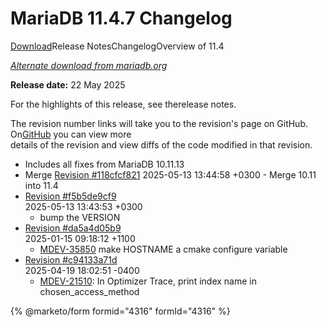 # MariaDB 11.4.7 Changelog

[Download](https://mariadb.com/downloads/)Release NotesChangelogOverview of 11.4

[_Alternate download from mariadb.org_](https://downloads.mariadb.org/mariadb/11.4.7/)

**Release date:** 22 May 2025

For the highlights of this release, see therelease notes.

The revision number links will take you to the revision's page on GitHub. On[GitHub](https://github.com/MariaDB/server/tree/11.4) you can view more\
details of the revision and view diffs of the code modified in that revision.

* Includes all fixes from MariaDB 10.11.13
* Merge [Revision #118cfcf821](https://github.com/MariaDB/server/commit/118cfcf821) 2025-05-13 13:44:58 +0300 - Merge 10.11 into 11.4
* [Revision #f5b5de9cf9](https://github.com/MariaDB/server/commit/f5b5de9cf9)\
  2025-05-13 13:43:53 +0300
  * bump the VERSION
* [Revision #da5a4d05b9](https://github.com/MariaDB/server/commit/da5a4d05b9)\
  2025-01-15 09:18:12 +1100
  * [MDEV-35850](https://jira.mariadb.org/browse/MDEV-35850) make HOSTNAME a cmake configure variable
* [Revision #c94133a71d](https://github.com/MariaDB/server/commit/c94133a71d)\
  2025-04-19 18:02:51 -0400
  * [MDEV-21510](https://jira.mariadb.org/browse/MDEV-21510): In Optimizer Trace, print index name in chosen\_access\_method

{% @marketo/form formid="4316" formId="4316" %}
